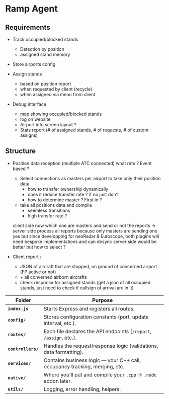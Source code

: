 # Ramp Agent

## Requirements
- Track occupied/blocked stands
    - Detection by position
    - assigned stand memory
- Store airports config
- Assign stands
    - based on position report
    - when requested by client (recycle)
    - when assigned via menu from client

- Debug interface
    - map showing occupied/blocked stands
    - log on website
    - Airport info screen layout ?
    - Stats report (# of assigned stands, # of requests, # of custom assigns)





## Structure

- Position data reception (multiple ATC connected) what rate ? Event based ?
    - Select connections as masters per airport to take only their position data
        - how to transfer ownership dynamically
        - does it reduce transfer rate ? if no just don't
        - how to determine master ? First in ?
    - take all positions data and compile
        - seemless transitions
        - high transfer rate ?

    client side now which one are masters and send or not the reports → server side process all reports because only masters are sending one
    yes but since developping for neoRadar & Euroscope, both plugins will need bespoke implementations and can desync
    server side would be better but how to select ?
    

- Client report :
    - JSON of aircraft that are stopped, on ground of concerned airport (FP active or not)
    - \+ all converned airborn aircrafts
    - check response for assigned stands (get a json of all occupied stands, just need to check if callsign of arrival are in it)


| Folder             | Purpose                                                                    |
| ------------------ | -------------------------------------------------------------------------- |
| **`index.js`**     | Starts Express and registers all routes.                                   |
| **`config/`**      | Stores configuration constants (port, update interval, etc.).              |
| **`routes/`**      | Each file declares the API endpoints (`/report`, `/assign`, etc.).         |
| **`controllers/`** | Handles the request/response logic (validations, data formatting).         |
| **`services/`**    | Contains business logic — your C++ call, occupancy tracking, merging, etc. |
| **`native/`**      | Where you’ll put and compile your `.cpp` → `.node` addon later.            |
| **`utils/`**       | Logging, error handling, helpers.                                          |
